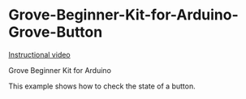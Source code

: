 # Grove-Beginner-Kit-for-Arduino-Grove-Button

[Instructional video](https://youtu.be/huF0IfhfTBw)

Grove Beginner Kit for Arduino

This example shows how to check the state of a button.
